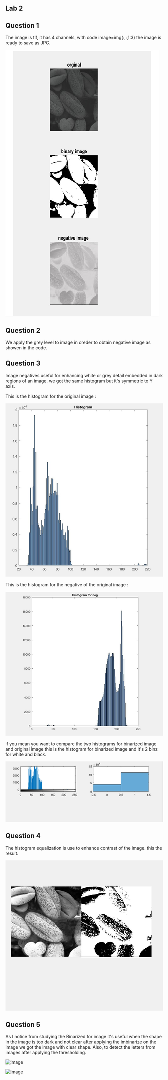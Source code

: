 ## Lab 2


## Question 1

The image is tif, it has 4 channels, with code image=img(:,:,1:3) the image is ready to save as JPG.


![Image](https://github.com/khalid-00/Image_Process_Labs/blob/master/Lab_2/Images/image1.jpg)
## Question 2 
We apply the grey level to image in oreder to obtain negative image as showen in the code.


## Question 3 

Image negatives useful for enhancing white or grey detail embedded in dark regions of an image.
we got the same histogram but it's symmetric to Y axis.

This is the histogram for the original image :

![image](https://github.com/khalid-00/Image_Process_Labs/blob/master/Lab_2/Images/histogram-002.jpg)

This is the histogram for the negative of the original image :

![image2](https://github.com/khalid-00/Image_Process_Labs/blob/master/Lab_2/Images/histogram-003.jpg)

if you mean you want to compare the two histograms for binarized image and original image this is the histogram for binarized image and it's  2 binz for white and black. 

![image](https://github.com/khalid-00/Image_Process_Labs/blob/master/Lab_2/Images/image-001.jpg)


## Question 4 

The histogram equalization is use to enhance contrast of the image. 
this the result.

![image](https://github.com/khalid-00/Image_Process_Labs/blob/master/Lab_2/Images/image-003.jpg)
## Question 5 
As I notice from studying the Binarized for image it's useful when the shape in the image is too dark and not clear after applying the imbinarize on the image we got the image with clear shape. 
Also, to detect the letters from images after applying the thresholding.

![image](https://www.mdpi.com/sensors/sensors-19-05466/article_deploy/html/images/sensors-19-05466-g010.png)


![image](https://codetobuy.com/wp-content/uploads/edd/2019/06/Car-Number-Plate-Detection-Using-MATLAB-and-Image-Processing-Cover.png)

